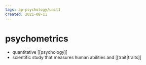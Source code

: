 ```yaml
---
tags: ap-psychology/unit1 
created: 2021-08-11
---
```


# psychometrics

- quantitative [[psychology]]
- scientific study that measures human abilities and [[trait|traits]] 
